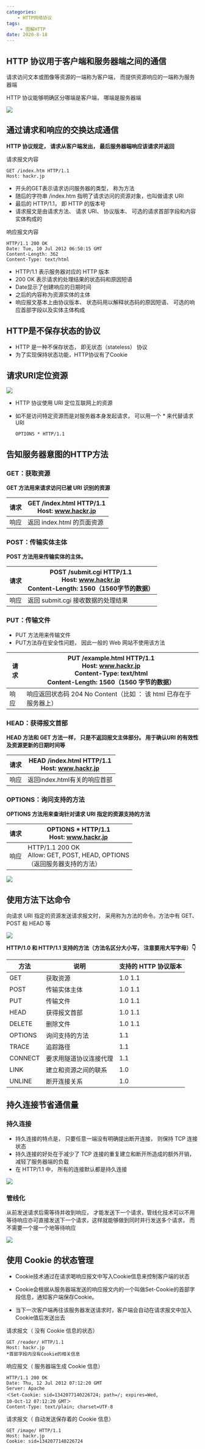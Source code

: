 ```yaml
---
categories:
    - HTTP网络协议
tags:
	 - 图解HTTP
date: 2020-8-18
---
```




## HTTP 协议用于客户端和服务器端之间的通信
请求访问文本或图像等资源的一端称为客户端， 而提供资源响应的一端称为服务器端

 HTTP 协议能够明确区分哪端是客户端， 哪端是服务器端

![](https://s1.ax1x.com/2020/08/19/d1zwQ0.png)



## 通过请求和响应的交换达成通信

**HTTP 协议规定， 请求从客户端发出， 最后服务器端响应该请求并返回**



请求报文内容

```
GET /index.htm HTTP/1.1
Host: hackr.jp
```

* 开头的GET表示请求访问服务器的类型， 称为方法
* 随后的字符串 /index.htm 指明了请求访问的资源对象，也叫做请求 URI
* 最后的 HTTP/1.1， 即 HTTP 的版本号
* 请求报文是由请求方法、 请求 URI、 协议版本、 可选的请求首部字段和内容实体构成的



响应报文内容

```
HTTP/1.1 200 OK
Date: Tue, 10 Jul 2012 06:50:15 GMT
Content-Length: 362
Content-Type: text/html
```

*  HTTP/1.1 表示服务器对应的 HTTP 版本
* 200 OK 表示请求的处理结果的状态码和原因短语
* Date显示了创建响应的日期时间
* 之后的内容称为资源实体的主体
* 响应报文基本上由协议版本、 状态码用以解释状态码的原因短语、 可选的响应首部字段以及实体主体构成



## HTTP是不保存状态的协议

* HTTP 是一种不保存状态， 即无状态（stateless） 协议
* 为了实现保持状态功能，HTTP协议有了Cookie



## 请求URI定位资源

![](https://s1.ax1x.com/2020/08/20/dJQkQI.png)

* HTTP 协议使用 URI 定位互联网上的资源

* 如不是访问特定资源而是对服务器本身发起请求， 可以用一个 * 来代替请求 URI

  ```text
  OPTIONS * HTTP/1.1
  ```

  

## 告知服务器意图的HTTP方法

### GET：获取资源

**GET 方法用来请求访问已被 URI 识别的资源**

| 请求 | GET /index.html HTTP/1.1<br />Host: www.hackr.jp |
| ---- | ------------------------------------------------ |
| 响应 | 返回 index.html 的页面资源                       |



### POST：传输实体主体

**POST 方法用来传输实体的主体。**

| 请求 | POST /submit.cgi HTTP/1.1<br />Host: www.hackr.jp<br />Content-Length: 1560（1560字节的数据） |
| ---- | ------------------------------------------------------------ |
| 响应 | 返回 submit.cgi 接收数据的处理结果                           |



### PUT：传输文件

* PUT 方法用来传输文件
* PUT方法存在安全性问题， 因此一般的 Web 网站不使用该方法

| 请求 | PUT /example.html HTTP/1.1<br/>Host: www.hackr.jp<br/>Content-Type: text/html<br/>Content-Length: 1560（1560 字节的数据） |
| ---- | ------------------------------------------------------------ |
| 响应 | 响应返回状态码 204 No Content（比如 ： 该 html 已存在于服务器上） |



### HEAD：获得报文首部

**HEAD 方法和 GET 方法一样， 只是不返回报文主体部分。 用于确认URI 的有效性及资源更新的日期时间等**

| 请求 | HEAD /index.html HTTP/1.1<br/>Host: www.hackr.jp |
| ---- | ------------------------------------------------ |
| 响应 | 返回index.html有关的响应首部                     |



### OPTIONS：询问支持的方法

**OPTIONS 方法用来查询针对请求 URI 指定的资源支持的方法**

| 请求 | OPTIONS * HTTP/1.1<br/>Host: www.hackr.jp                    |
| ---- | ------------------------------------------------------------ |
| 响应 | HTTP/1.1 200 OK<br/>Allow: GET, POST, HEAD, OPTIONS<br/>（返回服务器支持的方法） |

![](https://s1.ax1x.com/2020/08/20/dJQmTS.png)



## 使用方法下达命令

向请求 URI 指定的资源发送请求报文时， 采用称为方法的命令。方法中有 GET、 POST 和 HEAD 等

![](https://s1.ax1x.com/2020/08/20/dJQKYQ.png)

**HTTP/1.0 和 HTTP/1.1 支持的方法（方法名区分大小写， 注意要用大写字母）👇**

| 方法    | 说明                   | 支持的 HTTP 协议版本 |
| ------- | ---------------------- | -------------------- |
| GET     | 获取资源               | 1.0  1.1             |
| POST    | 传输实体主体           | 1.0  1.1             |
| PUT     | 传输文件               | 1.0  1.1             |
| HEAD    | 获得报文首部           | 1.0  1.1             |
| DELETE  | 删除文件               | 1.0  1.1             |
| OPTIONS | 询问支持的方法         | 1.1                  |
| TRACE   | 追踪路径               | 1.1                  |
| CONNECT | 要求用隧道协议连接代理 | 1.1                  |
| LINK    | 建立和资源之间的联系   | 1.0                  |
| UNLINE  | 断开连接关系           | 1.0                  |



## 持久连接节省通信量

### 持久连接

*  持久连接的特点是， 只要任意一端没有明确提出断开连接， 则保持 TCP 连接状态
* 持久连接的好处在于减少了 TCP 连接的重复建立和断开所造成的额外开销， 减轻了服务器端的负载
* 在 HTTP/1.1 中， 所有的连接默认都是持久连接

![](https://s1.ax1x.com/2020/08/20/dJQMWj.png)

### 管线化

 从前发送请求后需等待并收到响应， 才能发送下一个请求，管线化技术可以不用等待响应亦可直接发送下一个请求，这样就能够做到同时并行发送多个请求， 而不需要一个接一个地等待响应

![](https://s1.ax1x.com/2020/08/20/dJQuFg.png)

##  使用 Cookie 的状态管理

* Cookie技术通过在请求喝响应报文中写入Cookie信息来控制客户端的状态

* Cookie会根据从服务器端发送的响应报文内的一个叫做Set-Cookie的首部字段信息，通知客户端保存Cookie。

* 当下一次客户端再往该服务器发送请求时，客户端会自动在请求报文中加入Cookie值后发送出去



请求报文（ 没有 Cookie 信息的状态）

```text
GET /reader/ HTTP/1.1
Host: hackr.jp
*首部字段内没有Cookie的相关信息
```

响应报文（ 服务器端生成 Cookie 信息）

```text
HTTP/1.1 200 OK
Date: Thu, 12 Jul 2012 07:12:20 GMT
Server: Apache
＜Set-Cookie: sid=1342077140226724; path=/; expires=Wed,
10-Oct-12 07:12:20 GMT＞
Content-Type: text/plain; charset=UTF-8
```

请求报文（ 自动发送保存着的 Cookie 信息）

```text
GET /image/ HTTP/1.1
Host: hackr.jp
Cookie: sid=1342077140226724
```

